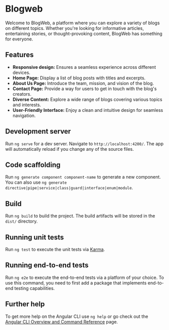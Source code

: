 # Blogweb

Welcome to BlogWeb, a platform where you can explore a variety of blogs on different topics. Whether you're looking for informative articles, entertaining stories, or thought-provoking content, BlogWeb has something for everyone.

## Features

- **Responsive design:** Ensures a seamless experience across different devices.
- **Home Page:** Display a list of blog posts with titles and excerpts.
- **About Us Page:** Introduce the team, mission, and vision of the blog.
- **Contact Page:** Provide a way for users to get in touch with the blog's creators.
- **Diverse Content:** Explore a wide range of blogs covering various topics and interests.
- **User-Friendly Interface:** Enjoy a clean and intuitive design for seamless navigation.

## Development server

Run `ng serve` for a dev server. Navigate to `http://localhost:4200/`. The app will automatically reload if you change any of the source files.

## Code scaffolding

Run `ng generate component component-name` to generate a new component. You can also use `ng generate directive|pipe|service|class|guard|interface|enum|module`.

## Build

Run `ng build` to build the project. The build artifacts will be stored in the `dist/` directory.

## Running unit tests

Run `ng test` to execute the unit tests via [Karma](https://karma-runner.github.io).

## Running end-to-end tests

Run `ng e2e` to execute the end-to-end tests via a platform of your choice. To use this command, you need to first add a package that implements end-to-end testing capabilities.

## Further help

To get more help on the Angular CLI use `ng help` or go check out the [Angular CLI Overview and Command Reference](https://angular.io/cli) page.
